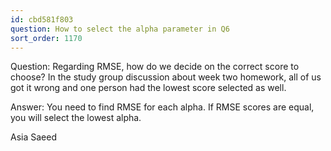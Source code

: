 ```yaml
---
id: cbd581f803
question: How to select the alpha parameter in Q6
sort_order: 1170
---
```


Question: Regarding RMSE, how do we decide on the correct score to choose? In the study group discussion    about week two homework, all of us got it wrong and one person had the lowest score selected as well.

Answer: You need to find RMSE for each alpha. If RMSE scores  are equal, you will select the lowest alpha.

Asia Saeed

